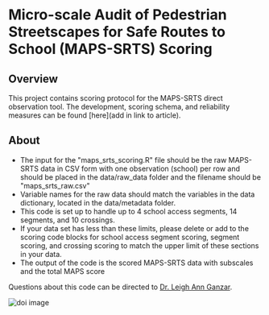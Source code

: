 # Micro-scale Audit of Pedestrian Streetscapes for Safe Routes to School (MAPS-SRTS) Scoring
## Overview
This project contains scoring protocol for the MAPS-SRTS direct observation tool. The development, scoring schema, and reliability measures can be found [here](add in link to article).

## About
- The input for the "maps_srts_scoring.R" file should be the raw MAPS-SRTS data in CSV form with one observation (school) per row and should be placed in the data/raw_data folder and the filename should be "maps_srts_raw.csv"
- Variable names for the raw data should match the variables in the data dictionary, located in the data/metadata folder.
- This code is set up to handle up to 4 school access segments, 14 segments, and 10 crossings.
- If your data set has less than these limits, please delete or add to the scoring code blocks for school access segment scoring, segment scoring, and crossing scoring to match the upper limit of these sections in your data.
- The output of the code is the scored MAPS-SRTS data with subscales and the total MAPS score
 
Questions about this code can be directed to [Dr. Leigh Ann Ganzar](mailto:leigh.a.ganzar@uth.tmc.edu). 

![doi image](https://zenodo.org/badge/673861713.svg)
